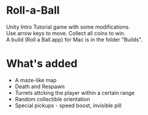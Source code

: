 # Roll-a-Ball
Unity Intro Tutorial game with some modifications.<br/>
Use arrow keys to move. Collect all coins to win.<br/>
A build (Roll a Ball.app) for Mac is in the folder "Builds".

# What's added
- A maze-like map
- Death and Respawn
- Turrets attcking the player within a certain range
- Random collectible orientation
- Special pickups - speed boost, invisible pill
